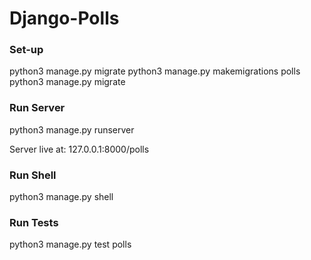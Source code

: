 # Django-Polls

### Set-up
python3 manage.py migrate
python3 manage.py makemigrations polls
python3 manage.py migrate

### Run Server
python3  manage.py runserver

Server live at: 127.0.0.1:8000/polls

### Run Shell
python3 manage.py shell

### Run Tests
python3 manage.py test polls

